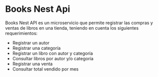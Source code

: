 # Books Nest Api

Books Nest API es un microservicio que permite registrar las compras y ventas de libros en una tienda, teniendo en cuenta los siguientes requerimientos:

- Registrar un autor
- Registrar una categoría
- Registrar un libro con autor y categoría
- Consultar libros por autor y/o categoría
- Registrar una venta
- Consultar total vendido por mes

